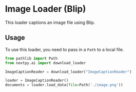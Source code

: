 # Image Loader (Blip)

This loader captions an image file using Blip.

## Usage

To use this loader, you need to pass in a `Path` to a local file.

```python
from pathlib import Path
from nextpy.ai import download_loader

ImageCaptionReader = download_loader("ImageCaptionReader")

loader = ImageCaptionReader()
documents = loader.load_data(file=Path('./image.png'))
```
